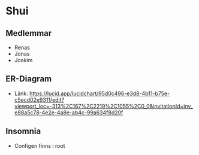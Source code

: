 # Shui

## Medlemmar
- Renas
- Jonas
- Joakim

## ER-Diagram
- Länk: https://lucid.app/lucidchart/95d0c496-e3d8-4b11-b75e-c5ecd02e9311/edit?viewport_loc=-313%2C167%2C2219%2C1055%2C0_0&invitationId=inv_e88a5c78-4e2e-4a8e-ab4c-99a634f8d20f

## Insomnia
- Configen finns i root
